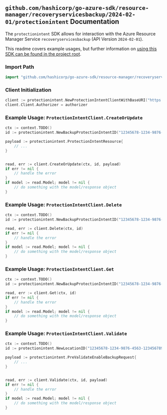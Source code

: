 
## `github.com/hashicorp/go-azure-sdk/resource-manager/recoveryservicesbackup/2024-02-01/protectionintent` Documentation

The `protectionintent` SDK allows for interaction with the Azure Resource Manager Service `recoveryservicesbackup` (API Version `2024-02-01`).

This readme covers example usages, but further information on [using this SDK can be found in the project root](https://github.com/hashicorp/go-azure-sdk/tree/main/docs).

### Import Path

```go
import "github.com/hashicorp/go-azure-sdk/resource-manager/recoveryservicesbackup/2024-02-01/protectionintent"
```


### Client Initialization

```go
client := protectionintent.NewProtectionIntentClientWithBaseURI("https://management.azure.com")
client.Client.Authorizer = authorizer
```


### Example Usage: `ProtectionIntentClient.CreateOrUpdate`

```go
ctx := context.TODO()
id := protectionintent.NewBackupProtectionIntentID("12345678-1234-9876-4563-123456789012", "example-resource-group", "vaultValue", "backupFabricValue", "backupProtectionIntentValue")

payload := protectionintent.ProtectionIntentResource{
	// ...
}


read, err := client.CreateOrUpdate(ctx, id, payload)
if err != nil {
	// handle the error
}
if model := read.Model; model != nil {
	// do something with the model/response object
}
```


### Example Usage: `ProtectionIntentClient.Delete`

```go
ctx := context.TODO()
id := protectionintent.NewBackupProtectionIntentID("12345678-1234-9876-4563-123456789012", "example-resource-group", "vaultValue", "backupFabricValue", "backupProtectionIntentValue")

read, err := client.Delete(ctx, id)
if err != nil {
	// handle the error
}
if model := read.Model; model != nil {
	// do something with the model/response object
}
```


### Example Usage: `ProtectionIntentClient.Get`

```go
ctx := context.TODO()
id := protectionintent.NewBackupProtectionIntentID("12345678-1234-9876-4563-123456789012", "example-resource-group", "vaultValue", "backupFabricValue", "backupProtectionIntentValue")

read, err := client.Get(ctx, id)
if err != nil {
	// handle the error
}
if model := read.Model; model != nil {
	// do something with the model/response object
}
```


### Example Usage: `ProtectionIntentClient.Validate`

```go
ctx := context.TODO()
id := protectionintent.NewLocationID("12345678-1234-9876-4563-123456789012", "locationValue")

payload := protectionintent.PreValidateEnableBackupRequest{
	// ...
}


read, err := client.Validate(ctx, id, payload)
if err != nil {
	// handle the error
}
if model := read.Model; model != nil {
	// do something with the model/response object
}
```
